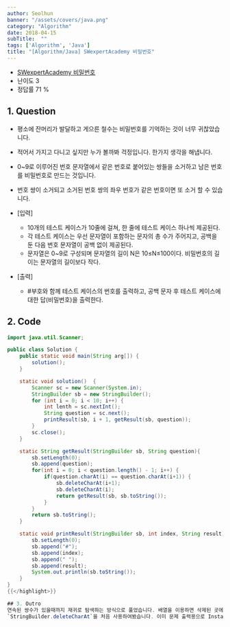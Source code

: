 ```yaml
---
author: Seolhun
banner: "/assets/covers/java.png"
category: "Algorithm"
date: 2018-04-15
subTitle:  ""
tags: ['Algorithm', 'Java']
title: "[Algorithm/Java] SWexpertAcademy 비밀번호"
---
```

- [SWexpertAcademy 비밀번호](https://www.swexpertacademy.com/main/code/problem/problemDetail.do?contestProbId=AV14_DEKAJcCFAYD)
- 난이도 3
- 정답률 71 %


## 1. Question
- 평소에 잔머리가 발달하고 게으른 철수는 비밀번호를 기억하는 것이 너무 귀찮았습니다.
- 적어서 가지고 다니고 싶지만 누가 볼까봐 걱정입니다. 한가지 생각을 해냅니다.
- 0~9로 이루어진 번호 문자열에서 같은 번호로 붙어있는 쌍들을 소거하고 남은 번호를 비밀번호로 만드는 것입니다.
- 번호 쌍이 소거되고 소거된 번호 쌍의 좌우 번호가 같은 번호이면 또 소거 할 수 있습니다.

- [입력]
  - 10개의 테스트 케이스가 10줄에 걸쳐, 한 줄에 테스트 케이스 하나씩 제공된다.
  - 각 테스트 케이스는 우선 문자열이 포함하는 문자의 총 수가 주어지고, 공백을 둔 다음 번호 문자열이 공백 없이 제공된다.
  - 문자열은 0~9로 구성되며 문자열의 길이 N은 10≤N≤100이다. 비밀번호의 길이는 문자열의 길이보다 작다.

- [출력]
  - \#부호와 함께 테스트 케이스의 번호를 출력하고, 공백 문자 후 테스트 케이스에 대한 답(비밀번호)을 출력한다.

## 2. Code
```java
import java.util.Scanner;

public class Solution {
    public static void main(String arg[]) {
        solution();
    }

    static void solution()  {
        Scanner sc = new Scanner(System.in);
        StringBuilder sb = new StringBuilder();
        for (int i = 0; i < 10; i++) {
            int lenth = sc.nextInt();
            String question = sc.next();
            printResult(sb, i + 1, getResult(sb, question));
        }
        sc.close();
    }

    static String getResult(StringBuilder sb, String question){
        sb.setLength(0);
        sb.append(question);
        for(int i = 0; i < question.length() - 1; i++) {
            if(question.charAt(i) == question.charAt(i+1)) {
                sb.deleteCharAt(i+1);
                sb.deleteCharAt(i);
                return getResult(sb, sb.toString());
            }
        }
        return sb.toString();
    }

    static void printResult(StringBuilder sb, int index, String result) {
        sb.setLength(0);
        sb.append("#");
        sb.append(index);
        sb.append(" ");
        sb.append(result);
        System.out.println(sb.toString());
    }
}
{{</highlight>}}

## 3. Outro
연속된 쌍수가 있을때까지 재귀로 탐색하는 방식으로 풀었습니다. 배열을 이용하면 삭제된 곳에 최대 O(n)의 재배치 작업이 요구되기 때문에, 해당 스트링만 조작하여 문제를 해결하였습니다.
`StringBuilder.deleteCharAt`을 처음 사용하여봤습니다. 이미 문제 출력용으로 Instance를 생성했기때문에, 문제 초기만 초기화해주는 로직을 추가하고 재사용하였습니다.
